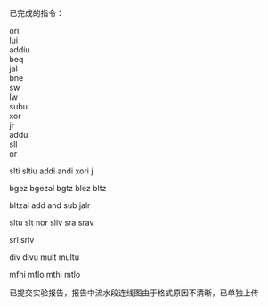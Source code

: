 已完成的指令：

ori   
lui    
addiu  
beq   
jal    
bne  
sw     
lw    
subu    
xor     
jr     
addu  
sll   
or   

slti		sltiu		addi  andi xori j 

bgez bgezal bgtz blez bltz 

bltzal add and sub jalr 

sltu slt nor sllv sra srav 

srl srlv

div divu mult multu

mfhi mflo mthi mtlo

已提交实验报告，报告中流水段连线图由于格式原因不清晰，已单独上传
